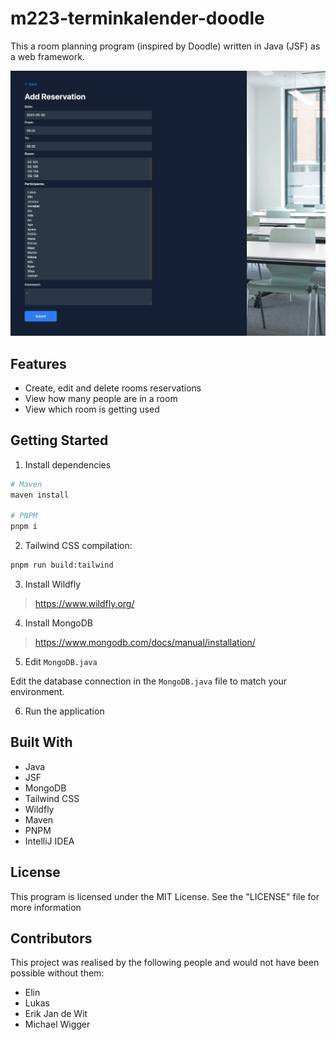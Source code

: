 # m223-terminkalender-doodle

This a room planning program (inspired by Doodle) written in Java (JSF) as a web framework.

![Screenshot](data/img/add.png)

## Features

- Create, edit and delete rooms reservations
- View how many people are in a room
- View which room is getting used

## Getting Started

1. Install dependencies
```bash
# Maven
maven install

# PNPM
pnpm i
```

2. Tailwind CSS compilation:
```bash
pnpm run build:tailwind
```

3. Install Wildfly

> https://www.wildfly.org/

4. Install MongoDB

> https://www.mongodb.com/docs/manual/installation/

5. Edit `MongoDB.java`

Edit the database connection in the `MongoDB.java` file to match your environment.

6. Run the application

## Built With

- Java
- JSF
- MongoDB
- Tailwind CSS
- Wildfly
- Maven
- PNPM
- IntelliJ IDEA

## License

This program is licensed under the MIT License. See the "LICENSE" file for more information

## Contributors

This project was realised by the following people and would not have been possible without them:

- Elin
- Lukas
- Erik Jan de Wit
- Michael Wigger